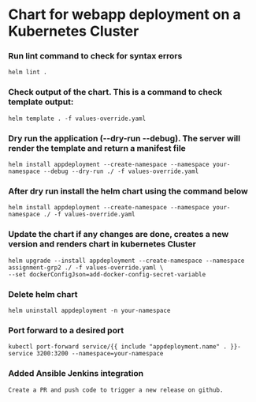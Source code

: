 # Chart for webapp deployment on a Kubernetes Cluster

### Run lint command to check for syntax errors
    helm lint .

### Check output of the chart. This is a command to check template output:
    helm template . -f values-override.yaml
  
### Dry run the application (--dry-run --debug). The server will render the template and return a manifest file
    helm install appdeployment --create-namespace --namespace your-namespace --debug --dry-run ./ -f values-override.yaml

### After dry run install the helm chart using the command below
    helm install appdeployment --create-namespace --namespace your-namespace ./ -f values-override.yaml

### Update the chart if any changes are done, creates a new version and renders chart in kubernetes Cluster
    helm upgrade --install appdeployment --create-namespace --namespace assignment-grp2 ./ -f values-override.yaml \
    --set dockerConfigJson=add-docker-config-secret-variable

### Delete helm chart
    helm uninstall appdeployment -n your-namespace

### Port forward to a desired port
    kubectl port-forward service/{{ include "appdeployment.name" . }}-service 3200:3200 --namespace=your-namespace

### Added Ansible Jenkins integration
    Create a PR and push code to trigger a new release on github.